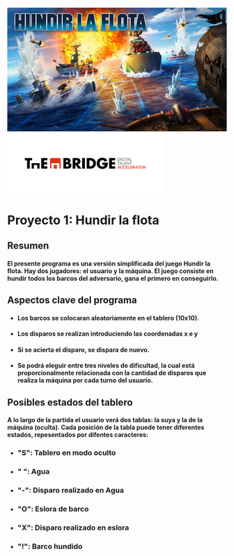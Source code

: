 ![Hundir la flota](./img/hundir-la-flota-juego-de-mesa.jpg)
![Bridge](./img/bridge.png)

# Proyecto 1: Hundir la flota

## Resumen

#### El presente programa es una versión simplificada del juego **Hundir la flota**. Hay dos jugadores: el usuario y la máquina. El juego consiste en hundir todos los barcos del adversario, gana el primero en conseguirlo.

## Aspectos clave del programa

- #### Los barcos se colocaran aleatoriamente en el tablero (10x10).
- #### Los disparos se realizan introduciendo las coordenadas **x** e **y**
- #### Si se acierta el disparo, se dispara de nuevo.
- #### Se podrá eleguir entre tres niveles de dificultad, la cual está proporcionalmente relacionada con la cantidad de disparos que realiza la máquina por cada turno del usuario.

## Posibles estados del tablero

#### A lo largo de la partida el usuario verá dos tablas: la suya y la de la máquina (oculta). Cada posición de la tabla puede tener diferentes estados, repesentados por difentes caracteres:

- ### "S": Tablero en modo oculto
- ### " ": Agua
- ### "-": Disparo realizado en Agua
- ### "O": Eslora de barco
- ### "X": Disparo realizado en eslora
- ### "!": Barco hundido
